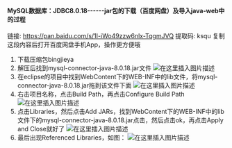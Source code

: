 #### MySQL数据库：JDBC8.0.18------jar包的下载（百度网盘）及导入java-web中的过程
链接: https://pan.baidu.com/s/1I-iWo49zzw6nlx-TqgmJVQ 
提取码: ksqu 
复制这段内容后打开百度网盘手机App，操作更方便哦
1. 下载压缩包bingjieya
2. 解压后找到mysql-connector-java-8.0.18.jar文件
![在这里插入图片描述](https://img-blog.csdnimg.cn/20191205143309252.PNG?x-oss-process=image/watermark,type_ZmFuZ3poZW5naGVpdGk,shadow_10,text_aHR0cHM6Ly9ibG9nLmNzZG4ubmV0L3dlaXhpbl80NTk2ODcyNA==,size_16,color_FFFFFF,t_70)
3. 在eclipse的项目中找到WebContent下的WEB-INF中的lib文件，将mysql-connector-java-8.0.18.jar拖到该文件下面
![在这里插入图片描述](https://img-blog.csdnimg.cn/20191205143823753.PNG)
4. 右击项目名称，点击Build Path，再点击Configure Build Path
![在这里插入图片描述](https://img-blog.csdnimg.cn/20191205144930304.png)
5. 点击Libraries，然后点击Add JARs，找到WebContent下的WEB-INF中的lib文件下的mysql-connector-java-8.0.18.jar点击，然后点击ok，再点击Apply and Close就好了
![在这里插入图片描述](https://img-blog.csdnimg.cn/20191205145810365.PNG?x-oss-process=image/watermark,type_ZmFuZ3poZW5naGVpdGk,shadow_10,text_aHR0cHM6Ly9ibG9nLmNzZG4ubmV0L3dlaXhpbl80NTk2ODcyNA==,size_16,color_FFFFFF,t_70)
6. 最后出现Referenced Libraries，如图：
![在这里插入图片描述](https://img-blog.csdnimg.cn/20191205145958642.PNG)